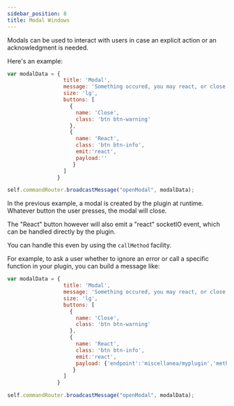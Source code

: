 ```yaml
---
sidebar_position: 8
title: Modal Windows
---
```



Modals can be used to interact with users in case an explicit action or an acknowledgment is needed.

Here's an example:

```javascript
var modalData = {
                  title: 'Modal',
                  message: 'Something occured, you may react, or close this window',
                  size: 'lg',
                  buttons: [
                    {
                      name: 'Close',
                      class: 'btn btn-warning'
                    },
                    {
                      name: 'React',
                      class: 'btn btn-info',
                      emit:'react',
                      payload:''
                     }  
                  ]
                }

self.commandRouter.broadcastMessage("openModal", modalData);
```

In the previous example, a modal is created by the plugin at runtime.
Whatever button the user presses, the modal will close.

The "React" button however will also emit a "react" socketIO event, which can be handled directly by the plugin.

You can handle this even by using the `callMethod` facility.

For example, to ask a user whether to ignore an error or call a specific function in your plugin, you can build a message like:

```javascript
var modalData = {
                  title: 'Modal',
                  message: 'Something occured, you may react, or close this window',
                  size: 'lg',
                  buttons: [
                    {
                      name: 'Close',
                      class: 'btn btn-warning'
                    },
                    {
                      name: 'React',
                      class: 'btn btn-info',
                      emit:'react',
                      payload: {'endpoint':'miscellanea/myplugin','method':'functionToCall','data':''} 
                     }  
                  ]
                }

self.commandRouter.broadcastMessage("openModal", modalData);
```
